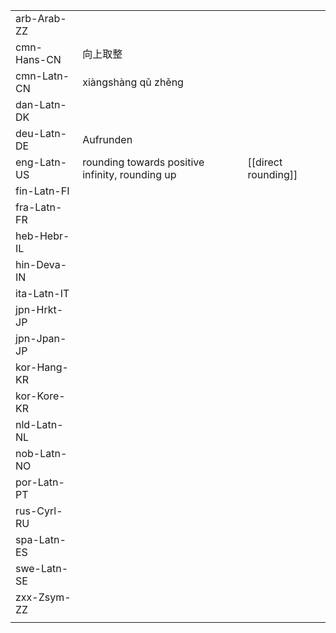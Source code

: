 | | | |
|-|-|-|
| arb-Arab-ZZ |  |  |
| cmn-Hans-CN | 向上取整 |  |
| cmn-Latn-CN | xiàngshàng qǔ zhěng |  |
| dan-Latn-DK |  |  |
| deu-Latn-DE | Aufrunden |  |
| eng-Latn-US | rounding towards positive infinity, rounding up | [[direct rounding]] |
| fin-Latn-FI |  |  |
| fra-Latn-FR |  |  |
| heb-Hebr-IL |  |  |
| hin-Deva-IN |  |  |
| ita-Latn-IT |  |  |
| jpn-Hrkt-JP |  |  |
| jpn-Jpan-JP |  |  |
| kor-Hang-KR |  |  |
| kor-Kore-KR |  |  |
| nld-Latn-NL |  |  |
| nob-Latn-NO |  |  |
| por-Latn-PT |  |  |
| rus-Cyrl-RU |  |  |
| spa-Latn-ES |  |  |
| swe-Latn-SE |  |  |
| zxx-Zsym-ZZ |  |  |
|  |  |  |